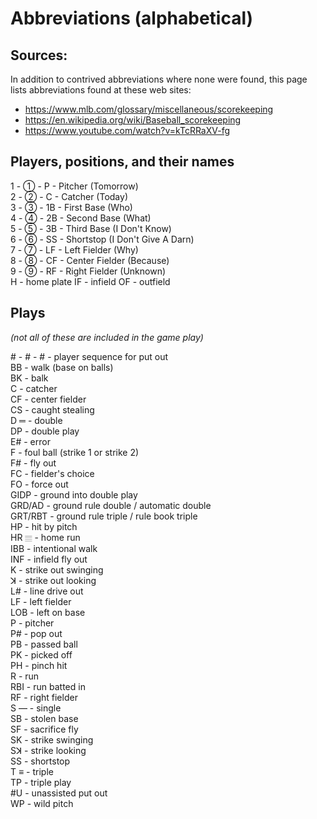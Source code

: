 # Abbreviations (alphabetical)

## Sources:

In addition to contrived abbreviations where none were found, this page lists abbreviations found at these web sites:

- https://www.mlb.com/glossary/miscellaneous/scorekeeping
- https://en.wikipedia.org/wiki/Baseball_scorekeeping
- https://www.youtube.com/watch?v=kTcRRaXV-fg

## Players, positions, and their names

1 - ① - P - Pitcher (Tomorrow)  
2 - ② - C - Catcher (Today)  
3 - ③ - 1B - First Base (Who)  
4 - ④ - 2B - Second Base (What)  
5 - ⑤ - 3B - Third Base (I Don't Know)  
6 - ⑥ - SS - Shortstop  (I Don't Give A Darn)  
7 - ⑦ - LF - Left Fielder (Why)  
8 - ⑧ - CF - Center Fielder (Because)  
9 - ⑨ - RF - Right Fielder (Unknown)  
H -  home plate 
IF - infield
OF - outfield

## Plays

*(not all of these are included in the game play)*

​# - # - # - player sequence for put out  
BB - walk (base on balls)  
BK - balk  
C - catcher  
CF - center fielder  
CS - caught stealing  
D ═ - double  
DP - double play  
E# - error  
F - foul ball (strike 1 or strike 2)  
F# - fly out  
FC - fielder's choice  
FO - force out  
GIDP - ground into double play  
GRD/AD - ground rule double / automatic double  
GRT/RBT - ground rule triple / rule book triple  
HP - hit by pitch  
HR 𝄙 - home run  
IBB - intentional walk  
INF - infield fly out  
K - strike out swinging  
ꓘ - strike out looking  
L# - line drive out  
LF - left fielder  
LOB - left on base  
P - pitcher  
P# - pop out  
PB - passed ball  
PK - picked off  
PH - pinch hit  
R - run  
RBI - run batted in  
RF - right fielder  
S ― - single  
SB - stolen base  
SF - sacrifice fly  
SK - strike swinging  
Sꓘ - strike looking  
SS - shortstop  
T ≡ - triple  
TP - triple play  
#U - unassisted put out  
WP - wild pitch  

